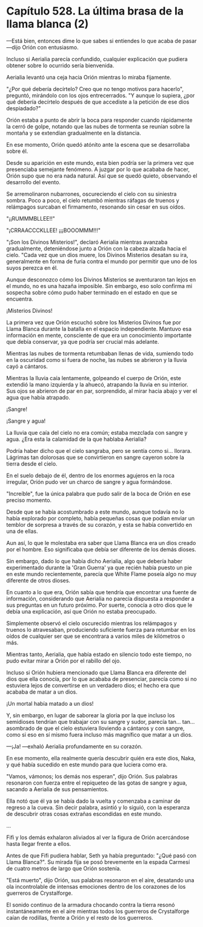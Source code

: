
# Capítulo 528. La última brasa de la llama blanca (2)


—Está bien, entonces dime lo que sabes si entiendes lo que acaba de pasar —dijo Orión con entusiasmo.

Incluso si Aerialia parecía confundido, cualquier explicación que pudiera obtener sobre lo ocurrido sería bienvenida.

Aerialia levantó una ceja hacia Orión mientras lo miraba fijamente.

"¿Por qué debería decírtelo? Creo que no tengo motivos para hacerlo", preguntó, mirándolo con los ojos entrecerrados. "Y aunque lo supiera, ¿por qué debería decírtelo después de que accediste a la petición de ese dios despiadado?"

Orión estaba a punto de abrir la boca para responder cuando rápidamente la cerró de golpe, notando que las nubes de tormenta se reunían sobre la montaña y se extendían gradualmente en la distancia.

En ese momento, Orión quedó atónito ante la escena que se desarrollaba sobre él.

Desde su aparición en este mundo, esta bien podría ser la primera vez que presenciaba semejante fenómeno. A juzgar por lo que acababa de hacer, Orión supo que no era nada natural. Así que se quedó quieto, observando el desarrollo del evento.

Se arremolinaron nubarrones, oscureciendo el cielo con su siniestra sombra. Poco a poco, el cielo retumbó mientras ráfagas de truenos y relámpagos surcaban el firmamento, resonando sin cesar en sus oídos.

"¡¡RUMMMBLLEE!!"

"¡CRRAACCCKLLEE! ¡¡¡BOOOMMM!!!"

"¡Son los Divinos Misterios!", declaró Aerialia mientras avanzaba gradualmente, deteniéndose junto a Orión con la cabeza alzada hacia el cielo. "Cada vez que un dios muere, los Divinos Misterios desatan su ira, generalmente en forma de furia contra el mundo por permitir que uno de los suyos perezca en él.

Aunque desconozco cómo los Divinos Misterios se aventuraron tan lejos en el mundo, no es una hazaña imposible. Sin embargo, eso solo confirma mi sospecha sobre cómo pudo haber terminado en el estado en que se encuentra.

¡Misterios Divinos!

La primera vez que Orión escuchó sobre los Misterios Divinos fue por Llama Blanca durante la batalla en el espacio independiente. Mantuvo esa información en mente, consciente de que era un conocimiento importante que debía conservar, ya que podría ser crucial más adelante.

Mientras las nubes de tormenta retumbaban llenas de vida, sumiendo todo en la oscuridad como si fuera de noche, las nubes se abrieron y la lluvia cayó a cántaros.

Mientras la lluvia caía lentamente, golpeando el cuerpo de Orión, este extendió la mano izquierda y la ahuecó, atrapando la lluvia en su interior. Sus ojos se abrieron de par en par, sorprendido, al mirar hacia abajo y ver el agua que había atrapado.

¡Sangre!

¡Sangre y agua!

La lluvia que caía del cielo no era común; estaba mezclada con sangre y agua. ¿Era esta la calamidad de la que hablaba Aerialia?

Podría haber dicho que el cielo sangraba, pero se sentía como si... llorara. Lágrimas tan dolorosas que se convirtieron en sangre cayeron sobre la tierra desde el cielo.

En el suelo debajo de él, dentro de los enormes agujeros en la roca irregular, Orión pudo ver un charco de sangre y agua formándose.

"Increíble", fue la única palabra que pudo salir de la boca de Orión en ese preciso momento.

Desde que se había acostumbrado a este mundo, aunque todavía no lo había explorado por completo, había pequeñas cosas que podían enviar un temblor de sorpresa a través de su corazón, y esta se había convertido en una de ellas.

Aun así, lo que le molestaba era saber que Llama Blanca era un dios creado por el hombre. Eso significaba que debía ser diferente de los demás dioses.

Sin embargo, dado lo que había dicho Aerialia, algo que debería haber experimentado durante la 'Gran Guerra' ya que recién había puesto un pie en este mundo recientemente, parecía que White Flame poseía algo no muy diferente de otros dioses.

En cuanto a lo que era, Orión sabía que tendría que encontrar una fuente de información, considerando que Aerialia no parecía dispuesta a responder a sus preguntas en un futuro próximo. Por suerte, conocía a otro dios que le debía una explicación, así que Orión no estaba preocupado.

Simplemente observó el cielo oscurecido mientras los relámpagos y truenos lo atravesaban, produciendo suficiente fuerza para retumbar en los oídos de cualquier ser que se encontrara a varios miles de kilómetros o más.

Mientras tanto, Aerialia, que había estado en silencio todo este tiempo, no pudo evitar mirar a Orión por el rabillo del ojo.

Incluso si Orión hubiera mencionado que Llama Blanca era diferente del dios que ella conocía, por lo que acababa de presenciar, parecía como si no estuviera lejos de convertirse en un verdadero dios; el hecho era que acababa de matar a un dios.

¡Un mortal había matado a un dios!

Y, sin embargo, en lugar de saborear la gloria por la que incluso los semidioses tendrían que trabajar con su sangre y sudor, parecía tan... tan... asombrado de que el cielo estuviera lloviendo a cántaros y con sangre, como si eso en sí mismo fuera incluso más magnífico que matar a un dios.

—¡Ja! —exhaló Aerialia profundamente en su corazón.

En ese momento, ella realmente quería descubrir quién era este dios, Naka, y qué había sucedido en este mundo para que luciera como era.

"Vamos, vámonos; los demás nos esperan", dijo Orión. Sus palabras resonaron con fuerza entre el repiqueteo de las gotas de sangre y agua, sacando a Aerialia de sus pensamientos.

Ella notó que él ya se había dado la vuelta y comenzaba a caminar de regreso a la cueva. Sin decir palabra, asintió y lo siguió, con la esperanza de descubrir otras cosas extrañas escondidas en este mundo.

...

Fifi y los demás exhalaron aliviados al ver la figura de Orión acercándose hasta llegar frente a ellos.

Antes de que Fifi pudiera hablar, Seth ya había preguntado: "¿Qué pasó con Llama Blanca?". Su mirada fija se posó brevemente en la espada Carmesí de cuatro metros de largo que Orión sostenía.

"Está muerto", dijo Orión, sus palabras resonaron en el aire, desatando una ola incontrolable de intensas emociones dentro de los corazones de los guerreros de Crystalforge.

El sonido continuo de la armadura chocando contra la tierra resonó instantáneamente en el aire mientras todos los guerreros de Crystalforge caían de rodillas, frente a Orión y el resto de los guerreros.